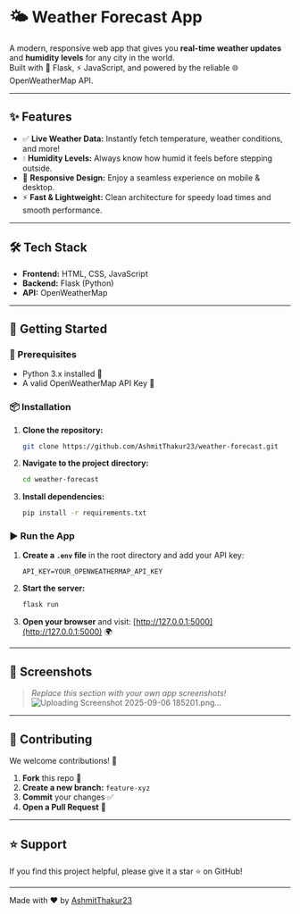 # 🌤️ Weather Forecast App

A modern, responsive web app that gives you **real-time weather updates** and **humidity levels** for any city in the world.  
Built with 🐍 Flask, ⚡ JavaScript, and powered by the reliable 🌐 OpenWeatherMap API.

---

## ✨ Features

- ✅ **Live Weather Data:** Instantly fetch temperature, weather conditions, and more!
- 💧 **Humidity Levels:** Always know how humid it feels before stepping outside.
- 📱 **Responsive Design:** Enjoy a seamless experience on mobile & desktop.
- ⚡ **Fast & Lightweight:** Clean architecture for speedy load times and smooth performance.

---

## 🛠️ Tech Stack

- **Frontend:** HTML, CSS, JavaScript
- **Backend:** Flask (Python)
- **API:** OpenWeatherMap

---

## 🚀 Getting Started

### 🔧 Prerequisites

- Python 3.x installed 🐍
- A valid OpenWeatherMap API Key 🔑

### 📦 Installation

1. **Clone the repository:**
   ```bash
   git clone https://github.com/AshmitThakur23/weather-forecast.git
   ```
2. **Navigate to the project directory:**
   ```bash
   cd weather-forecast
   ```
3. **Install dependencies:**
   ```bash
   pip install -r requirements.txt
   ```

### ▶️ Run the App

1. **Create a `.env` file** in the root directory and add your API key:
   ```
   API_KEY=YOUR_OPENWEATHERMAP_API_KEY
   ```
2. **Start the server:**
   ```bash
   flask run
   ```
3. **Open your browser** and visit: [http://127.0.0.1:5000](http://127.0.0.1:5000) 🌍

---

## 📸 Screenshots

> _Replace this section with your own app screenshots!_  
> ![Uploading Screenshot 2025-09-06 185201.png…]()


---

## 🤝 Contributing

We welcome contributions! 🎉

1. **Fork** this repo 🍴
2. **Create a new branch:** `feature-xyz`
3. **Commit** your changes ✅
4. **Open a Pull Request** 🚀

---

## ⭐ Support

If you find this project helpful, please give it a star ⭐ on GitHub!

---

Made with ❤️ by [AshmitThakur23](https://github.com/AshmitThakur23)
